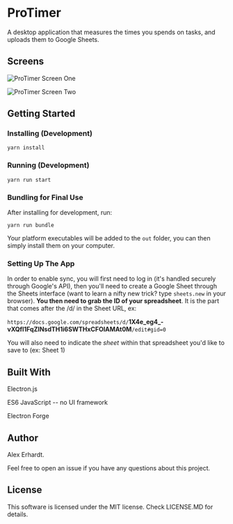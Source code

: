 # ProTimer

A desktop application that measures the times you spends on tasks, and 
uploads them to Google Sheets.

## Screens

![ProTimer Screen One](https://res.cloudinary.com/dxfgtjxiz/image/upload/c_scale,h_288/v1565257105/portfolio/protimer-screenshot.png)

![ProTimer Screen Two](https://res.cloudinary.com/dxfgtjxiz/image/upload/v1565255629/portfolio/protimer-sheets.png)


## Getting Started

### Installing (Development)

`yarn install`

### Running (Development)

`yarn run start`

### Bundling for Final Use

After installing for development, run:

`yarn run bundle`

Your platform executables will be added to the `out` folder, you can then simply install them on your computer.

### Setting Up The App

In order to enable sync, you will first need to log in (it's handled securely through Google's API), then you'll need to create a Google Sheet through the Sheets interface (want to learn a nifty new trick? type `sheets.new` in your browser). **You then need to grab the ID of your spreadsheet**. It is the part that comes after the /d/ in the Sheet URL, ex:

`https://docs.google.com/spreadsheets/d/`**1X4e_eg4_-vXQfl1FqZINsdTH1i6SWTHxCFOlAMAt0M**`/edit#gid=0`

You will also need to indicate the *sheet* within that spreadsheet you'd like to save to (ex: Sheet 1)


## Built With

Electron.js

ES6 JavaScript -- no UI framework

Electron Forge

## Author

Alex Erhardt.

Feel free to open an issue if you have any questions about this project.

## License

This software is licensed under the MIT license. Check LICENSE.MD for details.
